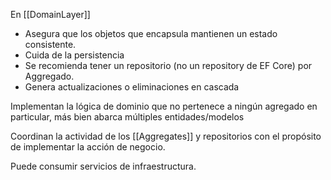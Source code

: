 En [[DomainLayer]]

- Asegura que los objetos que encapsula mantienen un estado consistente.
- Cuida de la persistencia
- Se recomienda tener un repositorio (no un repository de EF Core) por Aggregado.
- Genera actualizaciones o eliminaciones en cascada

Implementan la lógica de dominio que no pertenece a ningún agregado en particular, más bien abarca múltiples entidades/modelos

Coordinan la actividad de los [[Aggregates]] y repositorios con el propósito de implementar la acción de negocio.

Puede consumir servicios de infraestructura.